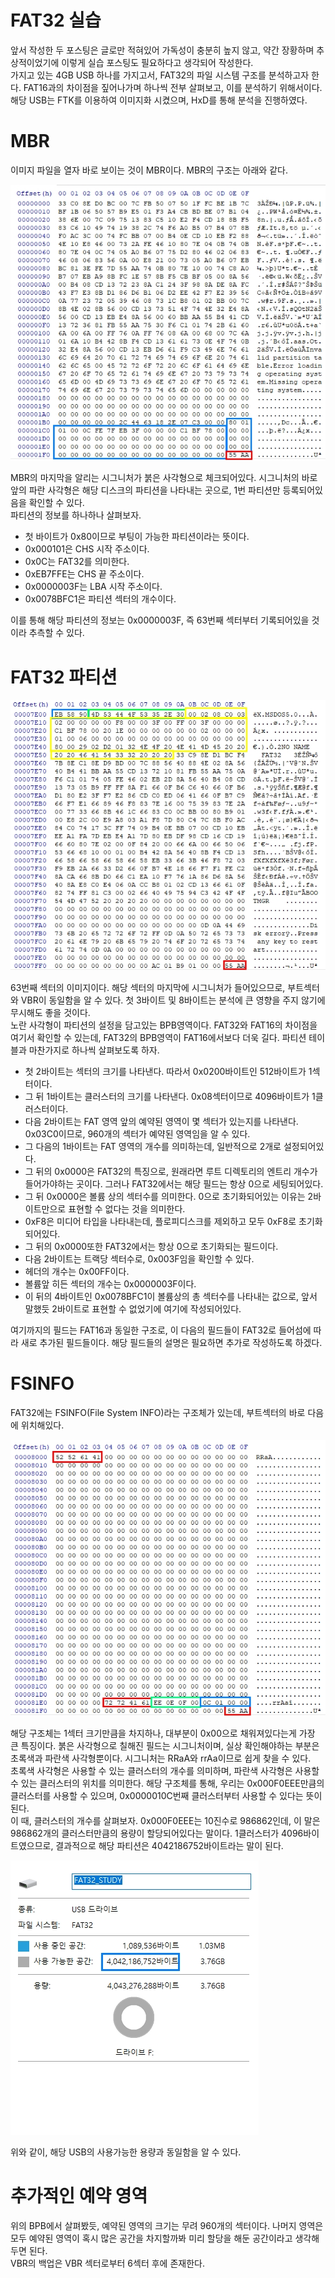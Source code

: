 # FAT32 실습
앞서 작성한 두 포스팅은 글로만 적혀있어 가독성이 충분히 높지 않고, 약간 장황하며 추상적이었기에 이렇게 실습 포스팅도 필요하다고 생각되어 작성한다.  
가지고 있는 4GB USB 하나를 가지고서, FAT32의 파일 시스템 구조를 분석하고자 한다. FAT16과의 차이점을 짚어나가며 하나씩 전부 살펴보고, 이를 분석하기 위해서이다.  
해당 USB는 FTK를 이용하여 이미지화 시켰으며, HxD를 통해 분석을 진행하였다.  

# MBR
이미지 파일을 열자 바로 보이는 것이 MBR이다. MBR의 구조는 아래와 같다.  

![MBR](/assets/images/FAT32_0001.jpg)

MBR의 마지막을 알리는 시그니처가 붉은 사각형으로 체크되어있다. 시그니처의 바로 앞의 파란 사각형은 해당 디스크의 파티션을 나타내는 곳으로, 1번 파티션만 등록되어있음을 확인할 수 있다.  
파티션의 정보를 하나하나 살펴보자.  

* 첫 바이트가 0x80이므로 부팅이 가능한 파티션이라는 뜻이다.
* 0x000101은 CHS 시작 주소이다.
* 0x0C는 FAT32를 의미한다.
* 0xEB7FFE는 CHS 끝 주소이다.
* 0x0000003F는 LBA 시작 주소이다.
* 0x0078BFC1은 파티션 섹터의 개수이다.

이를 통해 해당 파티션의 정보는 0x0000003F, 즉 63번째 섹터부터 기록되어있을 것이라 추측할 수 있다.

# FAT32 파티션

![Partition](/assets/images/FAT32_0002.jpg)

63번째 섹터의 이미지이다. 해당 섹터의 마지막에 시그니처가 들어있으므로, 부트섹터와 VBR이 동일함을 알 수 있다. 첫 3바이트 및 8바이트는 분석에 큰 영향을 주지 않기에 무시해도 좋을 것이다.  
노란 사각형이 파티션의 설정을 담고있는 BPB영역이다. FAT32와 FAT16의 차이점을 여기서 확인할 수 있는데, FAT32의 BPB영역이 FAT16에서보다 더욱 길다. 파티션 테이블과 마찬가지로 하나씩 살펴보도록 하자.  

* 첫 2바이트는 섹터의 크기를 나타낸다. 따라서 0x0200바이트인 512바이트가 1섹터이다.
* 그 뒤 1바이트는 클러스터의 크기를 나타낸다. 0x08섹터이므로 4096바이트가 1클러스터이다.
* 다음 2바이트는 FAT 영역 앞의 예약된 영역이 몇 섹터가 있는지를 나타낸다. 0x03C0이므로, 960개의 섹터가 예약된 영역임을 알 수 있다.
* 그 다음의 1바이트는 FAT 영역의 개수를 의미하는데, 일반적으로 2개로 설정되어있다.
* 그 뒤의 0x0000은 FAT32의 특징으로, 원래라면 루트 디렉토리의 엔트리 개수가 들어가야하는 곳이다. 그러나 FAT32에서는 해당 필드는 항상 0으로 세팅되어있다.
* 그 뒤 0x0000은 볼륨 상의 섹터수를 의미한다. 0으로 초기화되어있는 이유는 2바이트만으로 표현할 수 없다는 것을 의미한다.
* 0xF8은 미디어 타입을 나타내는데, 플로피디스크를 제외하고 모두 0xF8로 초기화되어있다.
* 그 뒤의 0x0000또한 FAT32에서는 항상 0으로 초기화되는 필드이다.
* 다음 2바이트는 트랙당 섹터수로, 0x003F임을 확인할 수 있다.
* 헤더의 개수는 0x00FF이다.
* 볼륨앞 히든 섹터의 개수는 0x0000003F이다.
* 이 뒤의 4바이트인 0x0078BFC1이 볼륨상의 총 섹터수를 나타내는 값으로, 앞서 말했듯 2바이트로 표현할 수 없었기에 여기에 작성되어있다.

여기까지의 필드는 FAT16과 동일한 구조로, 이 다음의 필드들이 FAT32로 들어섬에 따라 새로 추가된 필드들이다. 해당 필드들의 설명은 필요하면 추가로 작성하도록 하겠다.  

# FSINFO
FAT32에는 FSINFO(File System INFO)라는 구조체가 있는데, 부트섹터의 바로 다음에 위치해있다.

![FSINFO](/assets/images/FAT32_0003.jpg)

해당 구조체는 1섹터 크기만큼을 차지하나, 대부분이 0x00으로 채워져있다는게 가장 큰 특징이다. 붉은 사각형으로 칠해진 필드는 시그니처이며, 실상 확인해야하는 부분은 초록색과 파란색 사각형뿐이다. 시그니처는 RRaA와 rrAa이므로 쉽게 찾을 수 있다.  
초록색 사각형은 사용할 수 있는 클러스터의 개수를 의미하며, 파란색 사각형은 사용할 수 있는 클러스터의 위치를 의미한다. 해당 구조체를 통해, 우리는 0x000F0EEE만큼의 클러스터를 사용할 수 있으며, 0x0000010C번째 클러스터부터 사용할 수 있다는 뜻이 된다.  
이 때, 클러스터의 개수를 살펴보자. 0x000F0EEE는 10진수로 986862인데, 이 말은 986862개의 클러스터만큼의 용량이 할당되어있다는 말이다. 1클러스터가 4096바이트였으므로, 결과적으로 해당 파티션은 4042186752바이트라는 말이 된다.

![USB_STORAGE](/assets/images/FAT32_0004.jpg)

위와 같이, 해당 USB의 사용가능한 용량과 동일함을 알 수 있다.  

# 추가적인 예약 영역
위의 BPB에서 살펴봤듯, 예약된 영역의 크기는 무려 960개의 섹터이다. 나머지 영역은 모두 예약된 영역이 혹시 많은 공간을 차지할까봐 미리 할당을 해둔 공간이라고 생각해두면 된다.  
VBR의 백업은 VBR 섹터로부터 6섹터 후에 존재한다.
